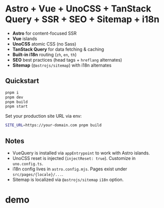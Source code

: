 # Astro + Vue + UnoCSS + TanStack Query + SSR + SEO + Sitemap + i18n

- **Astro** for content-focused SSR
- **Vue** islands
- **UnoCSS** atomic CSS (no Sass)
- **TanStack Query** for data fetching & caching
- **Built-in i18n** routing (`zh`, `en`, `th`)
- **SEO** best practices (head tags + `hreflang` alternates)
- **Sitemap** (`@astrojs/sitemap`) with i18n alternates

## Quickstart

```bash
pnpm i
pnpm dev
pnpm build
pnpm start
```

Set your production site URL via env:

```bash
SITE_URL=https://your-domain.com pnpm build
```

## Notes

- VueQuery is installed via `appEntrypoint` to work with Astro islands.
- UnoCSS reset is injected (`injectReset: true`). Customize in `uno.config.ts`.
- i18n config lives in `astro.config.mjs`. Pages exist under `src/pages/{locale}/...`.
- Sitemap is localized via `@astrojs/sitemap` `i18n` option.
# demo
